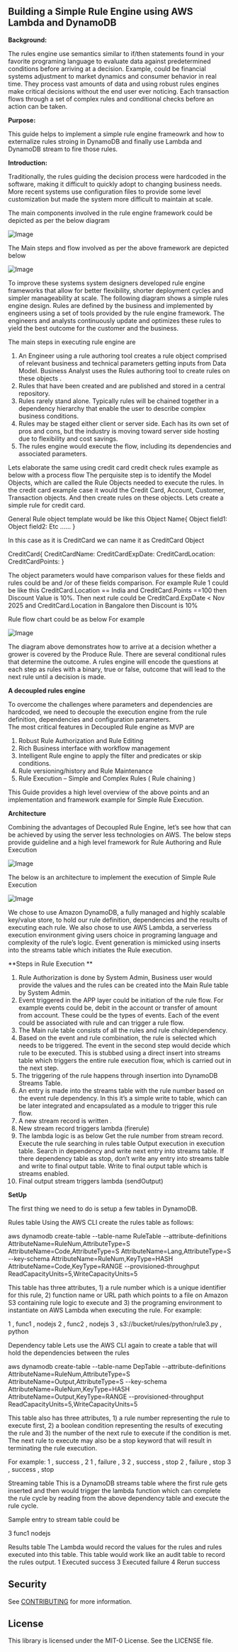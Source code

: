 ## Building a Simple Rule Engine using AWS Lambda and DynamoDB

**Background:**

The rules engine use semantics similar to if/then statements found in your favorite programing language to evaluate data against predetermined conditions before arriving at a decision. Example, could be financial systems adjustment to market dynamics and consumer behavior in real time.  They process vast amounts of data and using robust rules engines make critical decisions without the end user ever noticing.   Each transaction flows through a set of complex rules and conditional checks before an action can be taken.

**Purpose:**

This guide helps to implement a simple rule engine frameowrk and how to externalize rules stroing in DynamoDB and finally use Lambda and DynamoDB stream to fire those rules.

**Introduction:**

Traditionally, the rules guiding the decision process were hardcoded in the software, making it difficult to quickly adopt to changing business needs.  More recent systems use configuration files to provide some level customization but made the system more difficult to maintain at scale. 

The main components involved in the rule engine framework could be depicted as per the below diagram

![Image](images/image1.png)

The Main steps and flow involved as per the above framework are depicted below

![Image](images/image2.png)

To improve these systems system designers developed rule engine frameworks that allow for better flexibility, shorter deployment cycles and simpler manageability at scale. The following diagram shows a simple rules engine design.  Rules are defined by the business and implemented by engineers using a set of tools provided by the rule engine framework.  The engineers and analysts continuously update and optimizes these rules to yield the best outcome for the customer and the business.

The main steps in executing rule engine are

1)	An Engineer using a rule authoring tool creates a rule object comprised of relevant business and technical parameters getting inputs from Data Model. Business Analyst uses the Rules authoring tool to create rules on these objects .
2)	Rules that have been created and are published and stored in a central repository.  
3)	Rules rarely stand alone.  Typically rules will be chained together in a dependency hierarchy that enable the user to describe complex business conditions.
4)	Rules may be staged either client or server side.  Each has its own set of pros and cons, but the industry is moving toward server side hosting due to flexibility and cost savings.
5)	The rules engine would execute the flow, including its dependencies and associated parameters.

Lets elaborate the same using credit card credit check rules example as below with a process flow
The perquisite step is to identify the Model Objects, which are called the Rule Objects needed to execute the rules. In the credit card example case it would the Credit Card, Account, Customer, Transaction objects. And then create rules on these objects. Lets create a simple rule for credit card. 

General Rule object template would be like this
Object Name{
Object field1:
Object field2:
Etc ……
}

In this case as it is CreditCard we can name it as CreditCard Object

CreditCard{
CreditCardName:
CreditCardExpDate:
CreditCardLocation:
CreditCardPoints:
}

The object parameters would have comparison values for these fields and rules could be and /or of these fields comparison.
For example Rule 1 could be like this CreditCard.Location == India and CreditCard.Points ==100 then Discount Value is 10%.
Then next rule could be CreditCard.ExpDate < Nov 2025 and CreditCard.Location in Bangalore then Discount is 10%

Rule flow chart could be as below
For example

![Image](images/image3.png)

The diagram above demonstrates how to arrive at a decision whether a grower is covered by the Produce Rule.  There are several conditional rules that determine the outcome.  A rules engine will encode the questions at each step as rules with a binary, true or false, outcome that will lead to the next rule until a decision is made.

**A decoupled rules engine**

To overcome the challenges where parameters and dependencies are hardcoded, we need to decouple the execution engine from the rule definition, dependencies and configuration parameters.  
The most critical features in Decoupled Rule engine as MVP are
1)	Robust Rule Authorization and Rule Editing
2)	Rich  Business interface with workflow management
3)	 Intelligent Rule engine to apply the filter and predicates or skip conditions. 
4)	Rule versioning/history and Rule Maintenance
5)	Rule Execution – Simple and Complex Rules ( Rule chaining )


This Guide provides a high level overview of the above points and an implementation and framework example for Simple Rule Execution. 

**Architecture**

Combining the advantages of Decoupled Rule Engine, let’s see how that can be achieved by using the server less technologies on AWS. 
 The below steps provide guideline and a high level framework for Rule Authoring and Rule Execution

![Image](images/image4.png)

The below is an architecture to implement the execution of Simple Rule Execution

![Image](images/image5.png)

We chose to use Amazon DynamoDB, a fully managed and highly scalable key/value store, to hold our rule definition, dependencies and the results of executing each rule.  We also chose to use AWS Lambda, a serverless execution environment giving users choice in programing language and complexity of the rule’s logic. Event generation is mimicked using inserts into the streams table which initiates the Rule execution.

**Steps in Rule Execution **

1)	Rule Authorization is done by System Admin, Business user would provide the values and the rules can be created into the Main Rule table by System Admin.
2)	Event triggered in the APP layer could be initiation of the rule flow. For example events could be, debit in the account or transfer of amount from account. These could be the types of events. Each of the event could be associated with rule and can trigger a rule flow. 
3)	The Main rule table consists of all the rules and rule chain/dependency. 
4)	Based on the event and rule combination, the rule is selected which needs to be triggered.  The event in the second step would decide which rule to be executed. This is stubbed using a direct insert into streams table which triggers the entire rule execution flow, which is carried out in the next step.
5)	The triggering of the rule happens through insertion into DynamoDB Streams Table.
6)	An entry is made into the streams table with the rule number based on the event rule dependency. In this it’s a simple write to table, which can be later integrated and encapsulated as a module to trigger this rule flow.
7)	A new stream record is written .
8)	New stream record triggers lambda (firerule)
9)	The lambda logic is as below
Get the rule number from stream record.
Execute the rule searching in rules table
Output execution in execution table.
Search in dependency and write next entry into streams table.
If there dependency table as stop, don’t write any entry into streams table and write to final output table.
Write to final output table which is streams enabled.
10)	Final output stream triggers lambda (sendOutput)

**SetUp**

The first thing we need to do is setup a few tables in DynamoDB.

Rules table
Using the AWS CLI create the rules table as follows:

aws dynamodb create-table     --table-name RuleTable     --attribute-definitions AttributeName=RuleNum,AttributeType=S AttributeName=Code,AttributeType=S AttributeName=Lang,AttributeType=S     --key-schema AttributeName=RuleNum,KeyType=HASH AttributeName=Code,KeyType=RANGE     --provisioned-throughput ReadCapacityUnits=5,WriteCapacityUnits=5

This table has three attributes, 1) a rule number which is a unique identifier for this rule, 2) function name or URL path which points to a file on Amazon S3 containing rule logic to execute and 3) the programing environment to instantiate on AWS Lambda when executing the rule.
For example:

1 , func1 , nodejs
2 , func2 , nodejs
3 , s3://bucket/rules/python/rule3.py , python

Dependency table
Lets use the AWS CLI again to create a table that will hold the dependencies between the rules

aws dynamodb create-table     --table-name DepTable     --attribute-definitions AttributeName=RuleNum,AttributeType=S AttributeName=Output,AttributeType=S     --key-schema AttributeName=RuleNum,KeyType=HASH AttributeName=Output,KeyType=RANGE      --provisioned-throughput ReadCapacityUnits=5,WriteCapacityUnits=5

This table also has three attributes, 1) a rule number representing the rule to execute first, 2) a boolean condition representing the results of executing the rule and 3) the number of the next rule to execute if the condition is met.  The next rule to execute may also be a stop keyword that will result in terminating the rule execution.

For example:
1 , success , 2
1 , failure , 3
2 , success , stop
2 , failure , stop
3 , success , stop

Streaming table
This is a DynamoDB streams table where the first rule gets inserted and then would trigger the lambda function which can complete the rule cycle by reading from the above dependency table and execute the rule cycle. 

Sample entry to stream table could be 

3					func1						nodejs

Results table
The Lambda would record the values for the rules and rules executed into this table. This table would work like an audit table to record the rules output.
1				Executed					success
3				Executed					failure
4				Rerun						success






## Security

See [CONTRIBUTING](CONTRIBUTING.md#security-issue-notifications) for more information.

## License

This library is licensed under the MIT-0 License. See the LICENSE file.

